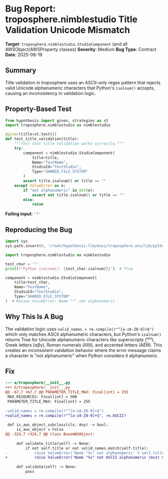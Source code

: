 # Bug Report: troposphere.nimblestudio Title Validation Unicode Mismatch

**Target**: `troposphere.nimblestudio.StudioComponent` (and all AWSObject/AWSProperty classes)
**Severity**: Medium
**Bug Type**: Contract
**Date**: 2025-08-19

## Summary

Title validation in troposphere uses an ASCII-only regex pattern that rejects valid Unicode alphanumeric characters that Python's `isalnum()` accepts, causing an inconsistency in validation logic.

## Property-Based Test

```python
from hypothesis import given, strategies as st
import troposphere.nimblestudio as nimblestudio

@given(title=st.text())
def test_title_validation(title):
    """Test that title validation works correctly."""
    try:
        component = nimblestudio.StudioComponent(
            title=title,
            Name="TestName",
            StudioId="TestStudio",
            Type="SHARED_FILE_SYSTEM"
        )
        assert title.isalnum() or title == ""
    except ValueError as e:
        if "not alphanumeric" in str(e):
            assert not title.isalnum() or title == ""
        else:
            raise
```

**Failing input**: `'¹'`

## Reproducing the Bug

```python
import sys
sys.path.insert(0, '/root/hypothesis-llm/envs/troposphere_env/lib/python3.13/site-packages')

import troposphere.nimblestudio as nimblestudio

test_char = '¹'
print(f"Python isalnum(): {test_char.isalnum()}")  # True

component = nimblestudio.StudioComponent(
    title=test_char,
    Name="TestName",
    StudioId="TestStudio",
    Type="SHARED_FILE_SYSTEM"
)  # Raises ValueError: Name "¹" not alphanumeric
```

## Why This Is A Bug

The validation logic uses `valid_names = re.compile(r"^[a-zA-Z0-9]+$")` which only matches ASCII alphanumeric characters, but Python's `isalnum()` returns True for Unicode alphanumeric characters like superscripts (¹²³), Greek letters (αβγ), Roman numerals (ⅠⅡⅢ), and accented letters (ÀÉÑ). This creates an inconsistent validation behavior where the error message claims a character is "not alphanumeric" when Python considers it alphanumeric.

## Fix

```diff
--- a/troposphere/__init__.py
+++ b/troposphere/__init__.py
@@ -67,7 +67,7 @@ PARAMETER_TITLE_MAX: Final[int] = 255
 MAX_RESOURCES: Final[int] = 500
 PARAMETER_TITLE_MAX: Final[int] = 255
 
-valid_names = re.compile(r"^[a-zA-Z0-9]+$")
+valid_names = re.compile(r"^[a-zA-Z0-9]+$", re.ASCII)
 
 def is_aws_object_subclass(cls: Any) -> bool:
     is_aws_object = False
@@ -324,7 +324,7 @@ class BaseAWSObject:
 
     def validate_title(self) -> None:
         if not self.title or not valid_names.match(self.title):
-            raise ValueError('Name "%s" not alphanumeric' % self.title)
+            raise ValueError('Name "%s" not ASCII alphanumeric (must match [a-zA-Z0-9]+)' % self.title)
 
     def validate(self) -> None:
         pass
```